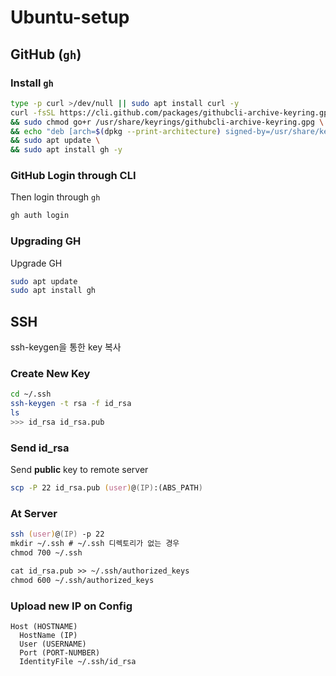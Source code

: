 # Ubuntu-setup

## GitHub (`gh`)

### Install `gh`
```zsh
type -p curl >/dev/null || sudo apt install curl -y
curl -fsSL https://cli.github.com/packages/githubcli-archive-keyring.gpg | sudo dd of=/usr/share/keyrings/githubcli-archive-keyring.gpg \
&& sudo chmod go+r /usr/share/keyrings/githubcli-archive-keyring.gpg \
&& echo "deb [arch=$(dpkg --print-architecture) signed-by=/usr/share/keyrings/githubcli-archive-keyring.gpg] https://cli.github.com/packages stable main" | sudo tee /etc/apt/sources.list.d/github-cli.list > /dev/null \
&& sudo apt update \
&& sudo apt install gh -y
```

### GitHub Login through CLI
Then login through `gh`
```zsh
gh auth login
```

### Upgrading GH
Upgrade GH
```zsh
sudo apt update
sudo apt install gh
```

## SSH
ssh-keygen을 통한 key 복사

### Create New Key
```zsh
cd ~/.ssh
ssh-keygen -t rsa -f id_rsa
ls
>>> id_rsa id_rsa.pub
```

### Send id_rsa
Send **public** key to remote server
```zsh
scp -P 22 id_rsa.pub (user)@(IP):(ABS_PATH)
```

### At Server
```zsh
ssh (user)@(IP) -p 22
mkdir ~/.ssh # ~/.ssh 디렉토리가 없는 경우
chmod 700 ~/.ssh

cat id_rsa.pub >> ~/.ssh/authorized_keys
chmod 600 ~/.ssh/authorized_keys
```

### Upload new IP on Config
```config
Host (HOSTNAME)
  HostName (IP)
  User (USERNAME)
  Port (PORT-NUMBER)
  IdentityFile ~/.ssh/id_rsa
```
